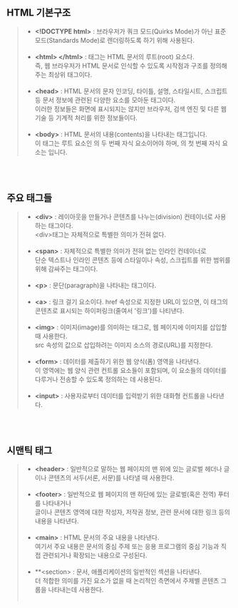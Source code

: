 HTML 기본구조
-------------
>- **&lt;!DOCTYPE html&gt;** : 브라우저가 쿼크 모드(Quirks Mode)가 아닌 표준 모드(Standards Mode)로 렌더링하도록 하기 위해 사용된다.<br><br>
>- **&lt;html&gt; &lt;/html&gt;** : 태그는 HTML 문서의 루트(root) 요소다.<br>
즉, 웹 브라우저가 HTML 문서로 인식할 수 있도록 시작점과 구조를 정의해주는 최상위 태그이다.<br><br>
>- **&lt;head&gt;** : HTML 문서의 문자 인코딩, 타이틀, 설명, 스타일시트, 스크립트 등 문서 정보에 관련된 다양한 요소를 모아둔 태그이다.<br>
이러한 정보들은 화면에 표시되지는 않지만 브라우저, 검색 엔진 및 다른 웹 기술 등 기계적 처리를 위한 정보들이다.<br><br>
> - **&lt;body&gt;** : HTML 문서의 내용(contents)을 나타내는 태그입니다.<br>
이 태그는 루트 요소인 <html>의 두 번째 자식 요소이어야 하며, <html>의 첫 번째 자식 요소는 <head>입니다.
<br>
<br>

주요 태그들
-------------
>- **&lt;div&gt;** : 레이아웃을 만들거나 콘텐츠를 나누는(division) 컨테이너로 사용하는 태그이다.<br>
&lt;div&gt;태그는 자체적으로 특별한 의미가 전혀 없다.<br><br>
>- **&lt;span&gt;** : 자체적으로 특별한 의미가 전혀 없는 인라인 컨테이너로<br>
단순 텍스트나 인라인 콘텐츠 등에 스타일이나 속성, 스크립트를 위한 범위를 위해 감싸주는 태그이다.<br><br>
>- **&lt;p&gt;** : 문단(paragraph)을 나타내는 태그이다.<br><br>
>- **&lt;a&gt;** : 링크 걸기 요소이다. href 속성으로 지정한 URL이 있으면, 이 태그의 콘텐츠로 표시되는 하이퍼링크(줄여서 '링크')를 나티낸다.<br><br>
>- **&lt;img&gt;** : 이미지(image)를 의미하는 태그로, 웹 페이지에 이미지를 삽입할 때 사용한다.<br>
 src 속성의 값으로 삽입하려는 이미지 소스의 경로(URL)를 지정한다.<br><br>
>- **&lt;form&gt;** : 데이터를 제출하기 위한 웹 양식(폼) 영역을 나타낸다.<br>
이 영역에는 웹 양식 관련 컨트롤 요소들이 포함되며, 이 요소들의 데이터를 다루거나 전송할 수 있도록 정의하는 데 사용된다.<br><br>
>- **&lt;input&gt;** : 사용자로부터 데이터를 입력받기 위한 대화형 컨트롤을 나타낸다.
<br>
<br>

시맨틱 태그
------------
>- **&lt;header&gt;** : 일반적으로 말하는 웹 페이지의 맨 위에 있는 글로벌 헤더나 글이나 콘텐츠의 서두(서론, 서문)를 나타낼 때 사용한다.<br><br>
>- **&lt;footer&gt;** : 일반적으로 웹 페이지의 맨 하단에 있는 글로벌(혹은 전역) 푸터를 나타내거나<br>
글이나 콘텐츠 영역에 대한 작성자, 저작권 정보, 관련 문서에 대한 링크 등의 내용을 나타낸다.<br><br>
>- **&lt;main&gt;** : HTML 문서의 주요 내용을 나타낸다.<br>
여기서 주요 내용은 문서의 중심 주제 또는 응용 프로그램의 중심 기능과 직접 관련되거나 확장되는 내용으로 구성된다.<br><br>
>- **&lt;section&gt; : 문서, 애플리케이션의 일반적인 섹션을 나타낸다.<br>
더 적합한 의미를 가진 요소가 없을 때 논리적인 측면에서 주제별 콘텐츠 그룹을 나타내는데 사용한다.<br><br>



















